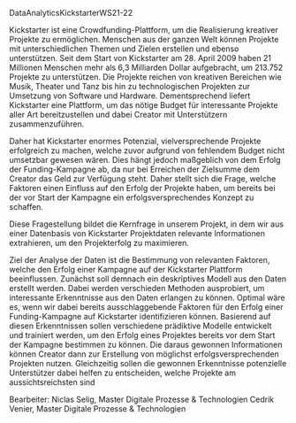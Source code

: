 DataAnalyticsKickstarterWS21-22

Kickstarter ist eine Crowdfunding-Plattform, um die Realisierung kreativer Projekte zu ermöglichen. Menschen aus der ganzen Welt können Projekte mit unterschiedlichen Themen und Zielen erstellen und ebenso unterstützen.
Seit dem Start von Kickstarter am 28. April 2009 haben 21 Millionen Menschen mehr als 6,3 Milliarden Dollar aufgebracht, um 213.752 Projekte zu unterstützen. Die Projekte reichen von kreativen Bereichen wie Musik, Theater und Tanz bis hin zu technologischen Projekten zur Umsetzung von Software und Hardware. Dementsprechend liefert Kickstarter eine Plattform, um das nötige Budget für interessante Projekte aller Art bereitzustellen und dabei Creator mit Unterstützern zusammenzuführen.

Daher hat Kickstarter enormes Potenzial, vielversprechende Projekte erfolgreich zu machen, welche zuvor aufgrund von fehlendem Budget nicht  umsetzbar gewesen wären. Dies hängt jedoch maßgeblich von dem Erfolg der Funding-Kampagne ab, da nur bei Erreichen der Zielsumme dem Creator das Geld zur Verfügung steht. Daher stellt sich die Frage, welche Faktoren einen Einfluss auf den Erfolg der Projekte haben, um bereits bei der vor Start der Kampagne ein erfolgsversprechendes Konzept zu schaffen.

Diese Fragestellung bildet die Kernfrage in unserem Projekt, in dem wir aus einer Datenbasis von Kickstarter Projektdaten relevante Informationen extrahieren, um den Projekterfolg zu maximieren.

Ziel der Analyse der Daten ist die Bestimmung von relevanten Faktoren, welche den Erfolg einer Kampagne auf der Kickstarter Plattform beeinflussen. Zunächst soll demnach ein deskriptives Modell aus den Daten erstellt werden. Dabei werden verschieden Methoden ausprobiert, um interessante Erkenntnisse aus den Daten erlangen zu können. Optimal wäre es, wenn wir dabei bereits ausschlaggebende Faktoren für den Erfolg einer Funding-Kampagne auf Kickstarter identifizieren können. Basierend auf diesen Erkenntnissen sollen verschiedene prädiktive Modelle entwickelt und trainiert werden, um den Erfolg eines Projektes bereits vor dem Start der Kampagne bestimmen zu können. Die daraus gewonnen Informationen können Creator dann zur Erstellung von möglichst erfolgsversprechenden Projekten nutzen. Gleichzeitig sollen die gewonnen Erkenntnisse potenzielle Unterstützer dabei helfen zu entscheiden, welche Projekte am aussichtsreichsten sind
  
Bearbeiter:
  Niclas Selig, Master Digitale Prozesse & Technologien
  Cedrik Venier, Master Digitale Prozesse & Technologien
  




  
